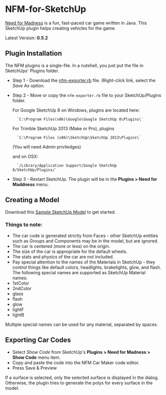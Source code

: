 NFM-for-SketchUp
================

[Need for Madness](http://www.needformadness.com/developer/) is a fun, fast-paced car game written in Java. This SketchUp plugin helps creating vehicles for the game.

Latest Version: **0.5.2**

## Plugin Installation ##

The NFM plugins is a single-file. In a nutshell, you just put the file in SketchUps' Plugins folder.

* Step 1 -
    Download the [nfm-exporter.rb](https://raw.github.com/jimfoltz/NFM-for-SketchUp/master/nfm-exporter.rb) file. (Right-click link, select the *Save  As* option.

* Step 2 - Move or copy the `nfm-exporter.rb` file to your SketchUp/Plugins folder.

    For Google SketchUp 8 on Windows, plugins are located here:

        `C:\Program Files(x86)\Google\Google SketchUp 8\Plugins\`
       
    For Trimble SketchUp 2013 (Make or Pro), plugins 
    
    	`C:\Program Files (x86)\SketchUp\SketchUp 2013\Plugins\`

    (You will need Admin priviledges)    
    
	and on OSX:

        `/Library/Application Support/Google SketchUp 8/SketchUp/Plugins/`

* Step 3 -
    Restart SketchUp. The plugin will be in the **Plugins > Need for Maddness** menu.

## Creating a Model ##

Download this [Sample SketchUp Model](http://sketchup.google.com/3dwarehouse/details?mid=196de521c5d5c3f0b73ce25f042b849a) to get started.

### Things to note: ###

* The car code is generated strictly from Faces - other SketchUp entities such as Groups and Components may be in the model, but are ignored.
* The car is centered (more or less) on the origin.
* The size of the car is appropriate for the default wheels.
* The stats and physics of the car are not included.
* Pay special attention to the names of the Materials in SketchUp - they control things like default colors, headlights, brakelights, glow, and flash. The following special names are supported as SketchUp Material names:
 * 1stColor
 * 2ndColor
 * glass
 * flash
 * glow
 * lightF
 * lightB

Multiple special names can be used for any material, separated by spaces.

## Exporting Car Codes ##

* Select *Show Code* from SketchUp's **Plugins > Need for Madness > Show Code**
menu item.
* Copy and paste the code into the NFM Car Maker code editor.
* Press Save & Preview

If a surface is selected, only the selected surface is displayed in the dialog. Otherwise, the plugin tries to generate the polys for every surface in the model.

